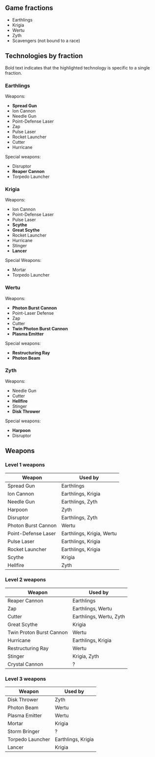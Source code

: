 ## Game fractions

* Earthlings
* Krigia
* Wertu
* Zyth
* Scavengers (not bound to a race)

## Technologies by fraction

Bold text indicates that the highlighted technology is specific to a single fraction.

### Earthlings

Weapons:

* **Spread Gun**
* Ion Cannon
* Needle Gun
* Point-Defense Laser
* Zap
* Pulse Laser
* Rocket Launcher
* Cutter
* Hurricane

Special weapons:

* Disruptor
* **Reaper Cannon**
* Torpedo Launcher

### Krigia

Weapons:

* Ion Cannon
* Point-Defense Laser
* Pulse Laser
* **Scythe**
* **Great Scythe**
* Rocket Launcher
* Hurricane
* Stinger
* **Lancer**

Special Weapons:

* Mortar
* Torpedo Launcher

### Wertu

Weapons:

* **Photon Burst Cannon**
* Point-Laser Defense
* Zap
* Cutter
* **Twin Photon Burst Cannon**
* **Plasma Emitter**

Special weapons:

* **Restructuring Ray**
* **Photon Beam**

### Zyth

Weapons:

* Needle Gun
* Cutter
* **Hellfire**
* Stinger
* **Disk Thrower**

Special weapons:

* **Harpoon**
* Disruptor

## Weapons

### Level 1 weapons

| Weapon | Used by |
|---|---|
| Spread Gun | Earthlings |
| Ion Cannon | Earthlings, Krigia |
| Needle Gun | Earthlings, Zyth |
| Harpoon | Zyth |
| Disruptor | Earthlings, Zyth |
| Photon Burst Cannon | Wertu |
| Point-Defense Laser | Earthlings, Krigia, Wertu |
| Pulse Laser | Earthlings, Krigia |
| Rocket Launcher | Earthlings, Krigia |
| Scythe | Krigia |
| Hellfire | Zyth |

### Level 2 weapons

| Weapon | Used by |
|---|---|
| Reaper Cannon | Earthlings |
| Zap | Earthlings, Wertu |
| Cutter | Earthlings, Wertu, Zyth |
| Great Scythe | Krigia |
| Twin Proton Burst Cannon | Wertu |
| Hurricane | Earthlings, Krigia |
| Restructuring Ray | Wertu |
| Stinger | Krigia, Zyth |
| Crystal Cannon | ? |

### Level 3 weapons

| Weapon | Used by |
|---|---|
| Disk Thrower | Zyth |
| Photon Beam | Wertu |
| Plasma Emitter | Wertu |
| Mortar | Krigia |
| Storm Bringer | ? |
| Torpedo Launcher | Earthlings, Krigia |
| Lancer | Krigia |
